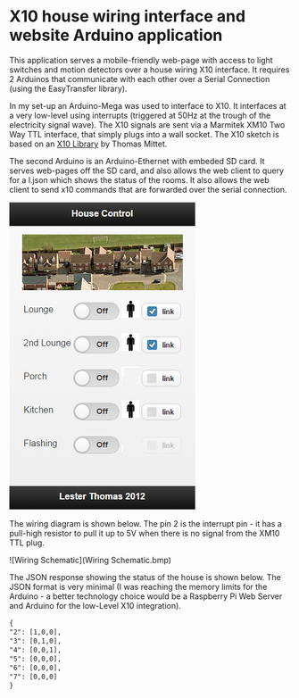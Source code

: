 X10 house wiring interface and website Arduino application
==========================================================

This application serves a mobile-friendly web-page with access to light switches and motion detectors over a house wiring X10 interface. It requires 2 Arduinos that communicate with each other over a Serial Connection (using the EasyTransfer library). 

In my set-up an Arduino-Mega was used to interface to X10. It interfaces at a very low-level using interrupts (triggered at 50Hz at the trough of the electricity signal wave). The X10 signals are sent via a Marmitek XM10 Two Way TTL interface, that simply plugs into a wall socket. The X10 sketch is based on an <A href="https://code.google.com/p/arduino-x10/source/browse/trunk/Libraries/X10ex/?r=40">X10 Library</A> by Thomas Mittet.

The second Arduino is an Arduino-Ethernet with embeded SD card. It serves web-pages off the SD card, and also allows the web client to query for a l.json which shows the status of the rooms. It also allows the web client to send x10 commands that are forwarded over the serial connection. 

![Screenshot](Screenshot.png) 

The wiring diagram is shown below. The pin 2 is the interrupt pin - it has a pull-high resistor to pull it up to 5V when there is no signal from the XM10 TTL plug.

![Wiring Schematic](Wiring Schematic.bmp)



The JSON response showing the status of the house is shown below. The JSON format is very minimal (I was reaching the memory limits for the Arduino - a better technology choice would be a Raspberry Pi Web Server and Arduino for the low-Level X10 integration).



```
{
"2": [1,0,0],
"3": [0,1,0],
"4": [0,0,1],
"5": [0,0,0],
"6": [0,0,0],
"7": [0,0,0]
}
```

